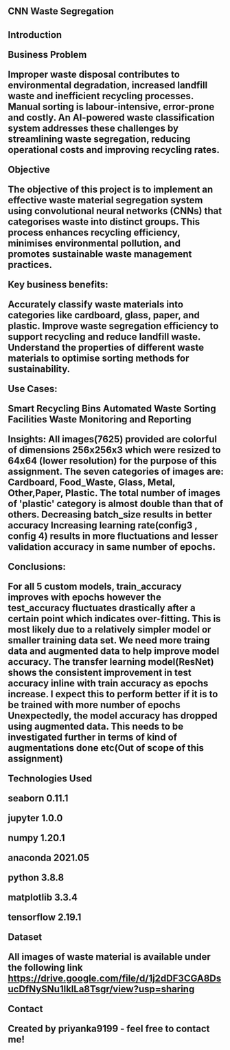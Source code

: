 <h2>CNN Waste Segregation<h2>



<b>Introduction<b>

**Business Problem**

Improper waste disposal contributes to environmental degradation, increased landfill waste and inefficient recycling processes. Manual sorting is labour-intensive, error-prone and costly. An AI-powered waste classification system addresses these challenges by streamlining waste segregation, reducing operational costs and improving recycling rates.

**Objective**

The objective of this project is to implement an effective waste material segregation system using convolutional neural networks (CNNs) that categorises waste into distinct groups. This process enhances recycling efficiency, minimises environmental pollution, and promotes sustainable waste management practices.

**Key business benefits:**

Accurately classify waste materials into categories like cardboard, glass, paper, and plastic. Improve waste segregation efficiency to support recycling and reduce landfill waste. Understand the properties of different waste materials to optimise sorting methods for sustainability.

**Use Cases:**

Smart Recycling Bins
Automated Waste Sorting Facilities
Waste Monitoring and Reporting


**Insights:**
All images(7625) provided are colorful of dimensions 256x256x3 which were resized to 64x64 (lower resolution) for the purpose of this assignment.
The seven categories of images are: Cardboard, Food_Waste, Glass, Metal, Other,Paper, Plastic.
The total number of images of 'plastic' category is almost double than that of others.
Decreasing batch_size results in better accuracy
Increasing learning rate(config3 , config 4) results in more fluctuations and lesser validation accuracy in same number of epochs.

**Conclusions:**

For all 5 custom models, train_accuracy improves with epochs however the test_accuracy fluctuates drastically after a certain point which indicates over-fitting. This is most likely due to a relatively simpler model or smaller training data set. We need more traing data and augmented data to help improve model accuracy.
The transfer learning model(ResNet) shows the consistent improvement in test accuracy inline with train accuracy as epochs increase. I expect this to perform better if it is to be trained with more number of epochs
Unexpectedly, the model accuracy has dropped using augmented data. This needs to be investigated further in terms of kind of augmentations done etc(Out of scope of this assignment)

**Technologies Used**

seaborn 0.11.1

jupyter 1.0.0

numpy 1.20.1

anaconda 2021.05

python 3.8.8

matplotlib 3.3.4

tensorflow 2.19.1

Dataset

All images of waste material is available under the following link https://drive.google.com/file/d/1j2dDF3CGA8DsucDfNySNu1lklLa8Tsgr/view?usp=sharing

**Contact**

Created by priyanka9199 - feel free to contact me!
